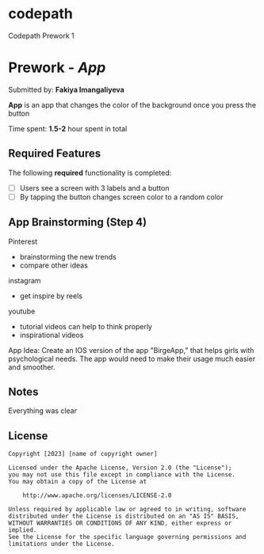 # codepath
Codepath Prework 1
# Prework - *App*

Submitted by: **Fakiya Imangaliyeva**

**App** is an app that changes the color of the background once you press the button

Time spent: **1.5-2** hour spent in total

## Required Features

The following **required** functionality is completed:

- [ ] Users see a screen with 3 labels and a button
- [ ] By tapping the button changes screen color to a random color

## App Brainstorming (Step 4)


Pinterest
- brainstorming the new trends
- compare other ideas

instagram
- get inspire by reels

youtube
- tutorial videos can help to think properly
- inspirational videos

App Idea: Create an IOS version of the app "BirgeApp," that helps girls with psychological needs. The app would need to make their usage much easier and smoother. 

## Notes

Everything was clear

## License

    Copyright [2023] [name of copyright owner]

    Licensed under the Apache License, Version 2.0 (the "License");
    you may not use this file except in compliance with the License.
    You may obtain a copy of the License at

        http://www.apache.org/licenses/LICENSE-2.0

    Unless required by applicable law or agreed to in writing, software
    distributed under the License is distributed on an "AS IS" BASIS,
    WITHOUT WARRANTIES OR CONDITIONS OF ANY KIND, either express or implied.
    See the License for the specific language governing permissions and
    limitations under the License.
